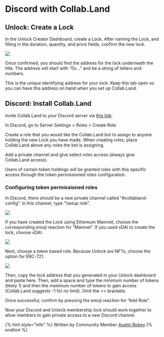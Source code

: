 # Discord with Collab.Land

## Unlock: Create a Lock

In the Unlock Creator Dashboard, create a Lock. After naming the Lock, and filling in the duration, quantity, and price fields, confirm the new lock.

![](https://lh3.googleusercontent.com/OHPNAe3h5Si9xGO3MLyFEYR6kRaqSiloTUsbQsW7wRtC7o2V9odknf8RtAKIv_yxy-NgY3SHbB_-VacASkltpyuXqRwNjSKrIeJpCKB3Qb8gx8htH3zdZhrvGH8Vg1ZTdulZeZbr)

Once confirmed, you should find the address for the lock underneath the title. The address will start with “0x…” and be a string of letters and numbers.  


This is the unique identifying address for your lock. Keep this tab open so you can have this address on hand when you set up Collab.Land.

## Discord: Install Collab.Land

Invite Collab.Land to your Discord server via [this link](https://discord.com/oauth2/authorize?client_id=704521096837464076&scope=bot&permissions=8).

In Discord, go to Server Settings &gt; Roles &gt; Create Role

Create a role that you would like the Collab.Land bot to assign to anyone holding the new Lock you have made. When creating roles, place Collab.Land above any roles the bot is assigning.

Add a private channel and give select roles access \(always give Collab.Land access\). 

Users of certain token holdings will be granted roles with this specific access through the token permissioned roles configuration.

### Configuring token permissioned roles

In Discord, there should be a new private channel called “\#collabland-config”. In this channel, type “!setup role”.

![](https://lh6.googleusercontent.com/pWPEhqJZnFMavAPaLuOI8uwZU6Y1OFPr22Q0Fx8MAQLZmJ-eh8BVd87ak5D7liAI6rDrUAlX4w3cNbkM0pLXvE4ZA2I0ErryGeaGJkIrJPNR-oodCZdFsYpKNLk1qZNMTwAKe4Fx)

If you have created the Lock using Ethereum Mainnet, choose the corresponding emoji reaction for “Mainnet”. If you used xDAI to create the lock, choose xDAI.

![](https://lh6.googleusercontent.com/_rOobALzgJmQMFG1iGpMtRL4bp5YJ7JfZplCXUs4MhSCkBKGSUjB58FRS8TDmcLtL1i8kn_hMpZxtCITcVUFODLh2tiDPMG2zulZTIUpELnYcEHtgEvt_Ezem-pQmAMd1K4pMuTe)

Next, choose a token based role. Because Unlock are NFTs, choose the option for ERC-721.

![](https://lh5.googleusercontent.com/aa29nW7oVOuy1o3l9mbZ1mIMHZpG2-mU1aWHlkxVzSaPa71KcKs7khDnjlng5wG-r4ia8fkF0lqoyPsLVRo1QFNqsrY4V0upkAcZvvFZ8vMwDalC1i75QOJkVVEV913ok3thCDa2)

Then, copy the lock address that you generated in your Unlock dashboard and paste here. Then, add a space and type the minimum number of tokens \(likely 1\) and then the maximum number of tokens to gain access \(Collab.Land suggests -1 for no limit\). Omit the &lt;&gt; brackets.

Once successful, confirm by pressing the emoji reaction for “Add Role”.

Now your Discord and Unlock membership lock should work together to allow members to gain private access to a new Discord channel.  


{% hint style="info" %}
Written by Community Member [Austin Robey](https://twitter.com/austinrobey_)
{% endhint %}

